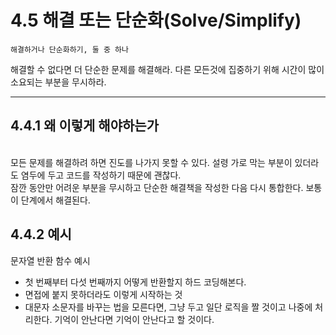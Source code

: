 # 4.5 해결 또는 단순화(Solve/Simplify)



``` 
해결하거나 단순화하기, 둘 중 하나  
```

해결할 수 없다면 더 단순한 문제를 해결해라. 
다른 모든것에 집중하기 위해 시간이 많이 소요되는 부분을 무시하라. 

---
## 4.4.1 왜 이렇게 해야하는가 

<br>
모든 문제를 해결하려 하면 진도를 나가지 못할 수 있다. 설령 가로 막는 부분이 있더라도 염두에 두고 코드를 작성하기 때문에 괜찮다.
<br>
잠깐 동안만 어려운 부분을 무시하고 단순한 해결책을 작성한 다음 다시 통합한다. 보통 이 단계에서 해결된다. 

 
## 4.4.2 예시 
문자열 반환 함수 예시
- 첫 번째부터 다섯 번째까지 어떻게 반환할지 하드 코딩해본다. 
- 면접에 붙지 못하더라도 이렇게 시작하는 것
- 대문자 소문자를 바꾸는 법을 모른다면, 그냥 두고 일단 로직을 짤 것이고 나중에 처리한다. 기억이 안난다면 기억이 안난다고 할 것이다. 
